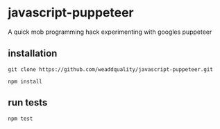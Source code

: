 # javascript-puppeteer

A quick mob programming hack experimenting with googles puppeteer

## installation
```git clone https://github.com/weaddquality/javascript-puppeteer.git```

```npm install```

## run tests
```npm test```
